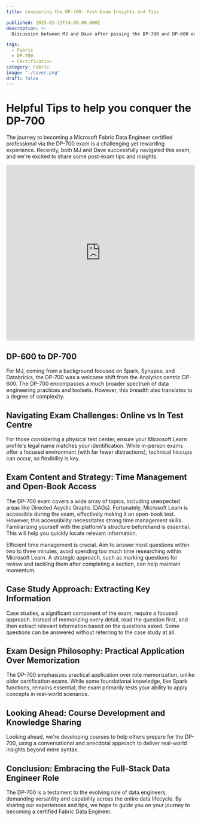 ```yaml
---
title: Conquering the DP-700: Post-Exam Insights and Tips

published: 2025-02-23T14:00:00.000Z
description: >-
  Discussion between MJ and Dave after passing the DP-700 and DP-600 exams.

tags:
  - Fabric
  - DP-700
  - Certification
category: Fabric
image: "./cover.png"
draft: false
---
```


# Helpful Tips to help you conquer the DP-700

The journey to becoming a Microsoft Fabric Data Engineer certified professional via the DP-700 exam is a challenging yet rewarding experience. Recently, both MJ and Dave successfully navigated this exam, and we're excited to share some post-exam tips and insights.

<iframe width="100%" height="468" src="https://www.youtube.com/embed/RTD_wP_Bk-E" title="Conquering the DP-700: Post-Exam Insights and Tips" frameborder="0" allow="accelerometer; clipboard-write; encrypted-media; gyroscope; picture-in-picture; web-share" referrerpolicy="strict-origin-when-cross-origin" allowfullscreen></iframe>

## DP-600 to DP-700

For MJ, coming from a background focused on Spark, Synapse, and Databricks, the DP-700 was a welcome shift from the Analytics centric DP-600. The DP-700 encompasses a much broader spectrum of data engineering practices and toolsets. However, this breadth also translates to a degree of complexity.

## Navigating Exam Challenges: Online vs In Test Centre

For those considering a physical test center, ensure your Microsoft Learn profile's legal name matches your identification. While in-person exams offer a focused environment (with far fewer distractions), technical hiccups can occur, so flexibility is key.

## Exam Content and Strategy: Time Management and Open-Book Access

The DP-700 exam covers a wide array of topics, including unexpected areas like Directed Acyclic Graphs (DAGs). Fortunately, Microsoft Learn is accessible during the exam, effectively making it an open-book test. However, this accessibility necessitates strong time management skills. Familiarizing yourself with the platform's structure beforehand is essential. This will help you quickly locate relevant information.

Efficient time management is crucial. Aim to answer most questions within two to three minutes, avoid spending too much time researching within Microsoft Learn. A strategic approach, such as marking questions for review and tackling them after completing a section, can help maintain momentum.

## Case Study Approach: Extracting Key Information

Case studies, a significant component of the exam, require a focused approach. Instead of memorizing every detail, read the question first, and then extract relevant information based on the questions asked. Some questions can be answered without referring to the case study at all.

## Exam Design Philosophy: Practical Application Over Memorization

The DP-700 emphasizes practical application over rote memorization, unlike older certification exams. While some foundational knowledge, like Spark functions, remains essential, the exam primarily tests your ability to apply concepts in real-world scenarios.

## Looking Ahead: Course Development and Knowledge Sharing

Looking ahead, we're developing courses to help others prepare for the DP-700, using a conversational and anecdotal approach to deliver real-world insights beyond mere syntax.

## Conclusion: Embracing the Full-Stack Data Engineer Role

The DP-700 is a testament to the evolving role of data engineers, demanding versatility and capability across the entire data lifecycle. By sharing our experiences and tips, we hope to guide you on your journey to becoming a certified Fabric Data Engineer. 
